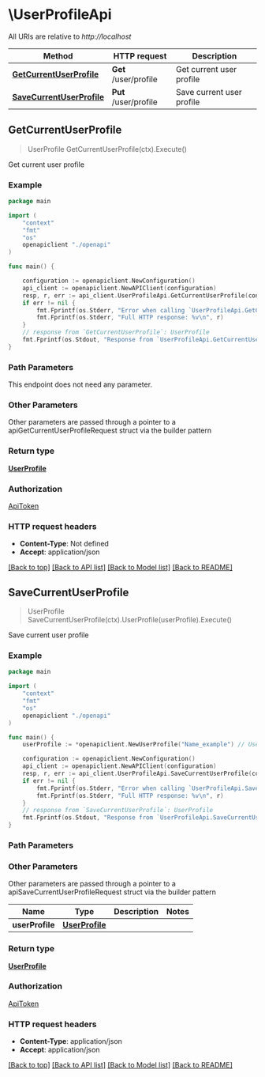 # \UserProfileApi

All URIs are relative to *http://localhost*

Method | HTTP request | Description
------------- | ------------- | -------------
[**GetCurrentUserProfile**](UserProfileApi.md#GetCurrentUserProfile) | **Get** /user/profile | Get current user profile
[**SaveCurrentUserProfile**](UserProfileApi.md#SaveCurrentUserProfile) | **Put** /user/profile | Save current user profile



## GetCurrentUserProfile

> UserProfile GetCurrentUserProfile(ctx).Execute()

Get current user profile



### Example

```go
package main

import (
    "context"
    "fmt"
    "os"
    openapiclient "./openapi"
)

func main() {

    configuration := openapiclient.NewConfiguration()
    api_client := openapiclient.NewAPIClient(configuration)
    resp, r, err := api_client.UserProfileApi.GetCurrentUserProfile(context.Background()).Execute()
    if err != nil {
        fmt.Fprintf(os.Stderr, "Error when calling `UserProfileApi.GetCurrentUserProfile``: %v\n", err)
        fmt.Fprintf(os.Stderr, "Full HTTP response: %v\n", r)
    }
    // response from `GetCurrentUserProfile`: UserProfile
    fmt.Fprintf(os.Stdout, "Response from `UserProfileApi.GetCurrentUserProfile`: %v\n", resp)
}
```

### Path Parameters

This endpoint does not need any parameter.

### Other Parameters

Other parameters are passed through a pointer to a apiGetCurrentUserProfileRequest struct via the builder pattern


### Return type

[**UserProfile**](UserProfile.md)

### Authorization

[ApiToken](../README.md#ApiToken)

### HTTP request headers

- **Content-Type**: Not defined
- **Accept**: application/json

[[Back to top]](#) [[Back to API list]](../README.md#documentation-for-api-endpoints)
[[Back to Model list]](../README.md#documentation-for-models)
[[Back to README]](../README.md)


## SaveCurrentUserProfile

> UserProfile SaveCurrentUserProfile(ctx).UserProfile(userProfile).Execute()

Save current user profile



### Example

```go
package main

import (
    "context"
    "fmt"
    "os"
    openapiclient "./openapi"
)

func main() {
    userProfile := *openapiclient.NewUserProfile("Name_example") // UserProfile | 

    configuration := openapiclient.NewConfiguration()
    api_client := openapiclient.NewAPIClient(configuration)
    resp, r, err := api_client.UserProfileApi.SaveCurrentUserProfile(context.Background()).UserProfile(userProfile).Execute()
    if err != nil {
        fmt.Fprintf(os.Stderr, "Error when calling `UserProfileApi.SaveCurrentUserProfile``: %v\n", err)
        fmt.Fprintf(os.Stderr, "Full HTTP response: %v\n", r)
    }
    // response from `SaveCurrentUserProfile`: UserProfile
    fmt.Fprintf(os.Stdout, "Response from `UserProfileApi.SaveCurrentUserProfile`: %v\n", resp)
}
```

### Path Parameters



### Other Parameters

Other parameters are passed through a pointer to a apiSaveCurrentUserProfileRequest struct via the builder pattern


Name | Type | Description  | Notes
------------- | ------------- | ------------- | -------------
 **userProfile** | [**UserProfile**](UserProfile.md) |  | 

### Return type

[**UserProfile**](UserProfile.md)

### Authorization

[ApiToken](../README.md#ApiToken)

### HTTP request headers

- **Content-Type**: application/json
- **Accept**: application/json

[[Back to top]](#) [[Back to API list]](../README.md#documentation-for-api-endpoints)
[[Back to Model list]](../README.md#documentation-for-models)
[[Back to README]](../README.md)

